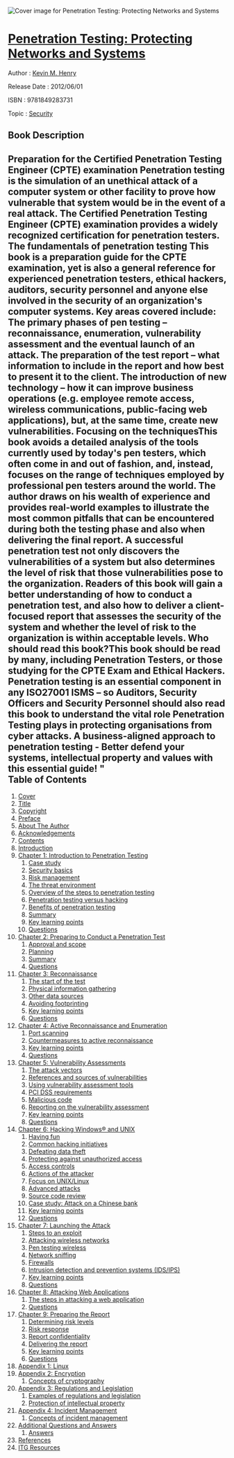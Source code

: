 ![Cover image for Penetration Testing: Protecting Networks and Systems](https://imgdetail.ebookreading.net/cover/cover/security/EB9781849283731.jpg)

[Penetration Testing: Protecting Networks and Systems](https://ebookreading.net/view/book/Penetration+Testing%3A+Protecting+Networks+and+Systems-EB9781849283731_1.html "Penetration Testing: Protecting Networks and Systems")
====================================================================================================================

Author : [Kevin M. Henry](https://ebookreading.net/search/author/Kevin+M.+Henry)

Release Date : 2012/06/01

ISBN : 9781849283731

Topic : [Security](https://ebookreading.net/search/category/security)

Book Description
-----------------

Preparation for the Certified Penetration Testing Engineer (CPTE) examination 
Penetration testing is the simulation of an unethical attack of a computer system or other facility to prove how vulnerable that system would be in the event of a real attack. The Certified Penetration Testing Engineer (CPTE) examination provides a widely recognized certification for penetration testers. 
The fundamentals of penetration testing This book is a preparation guide for the CPTE examination, yet is also a general reference for experienced penetration testers, ethical hackers, auditors, security personnel and anyone else involved in the security of an organization's computer systems. 
Key areas covered include: 
The primary phases of pen testing – reconnaissance, enumeration, vulnerability assessment and the eventual launch of an attack. The preparation of the test report – what information to include in the report and how best to present it to the client. The introduction of new technology ­– how it can improve business operations (e.g. employee remote access, wireless communications, public-facing web applications), but, at the same time, create new vulnerabilities. Focusing on the techniquesThis book avoids a detailed analysis of the tools currently used by today's pen testers, which often come in and out of fashion, and, instead, focuses on the range of techniques employed by professional pen testers around the world. 
The author draws on his wealth of experience and provides real-world examples to illustrate the most common pitfalls that can be encountered during both the testing phase and also when delivering the final report. 
A successful penetration test not only discovers the vulnerabilities of a system but also determines the level of risk that those vulnerabilities pose to the organization. Readers of this book will gain a better understanding of how to conduct a penetration test, and also how to deliver a client-focused report that assesses the security of the system and whether the level of risk to the organization is within acceptable levels. 
Who should read this book?This book should be read by many, including Penetration Testers, or those studying for the CPTE Exam and Ethical Hackers. Penetration testing is an essential component in any ISO27001 ISMS – so Auditors, Security Officers and Security Personnel should also read this book to understand the vital role Penetration Testing plays in protecting organisations from cyber attacks. 
A business-aligned approach to penetration testing - Better defend your systems, intellectual property and values with this essential guide!
"               
Table of Contents
-----------------

1. [Cover](https://ebookreading.net/view/book/Penetration+Testing%3A+Protecting+Networks+and+Systems-EB9781849283731_1.html)
1. [Title](https://ebookreading.net/view/book/Penetration+Testing%3A+Protecting+Networks+and+Systems-EB9781849283731_3.html)
1. [Copyright](https://ebookreading.net/view/book/Penetration+Testing%3A+Protecting+Networks+and+Systems-EB9781849283731_4.html)
1. [Preface](https://ebookreading.net/view/book/Penetration+Testing%3A+Protecting+Networks+and+Systems-EB9781849283731_5.html)
1. [About The Author](https://ebookreading.net/view/book/Penetration+Testing%3A+Protecting+Networks+and+Systems-EB9781849283731_6.html)
1. [Acknowledgements](https://ebookreading.net/view/book/Penetration+Testing%3A+Protecting+Networks+and+Systems-EB9781849283731_7.html)
1. [Contents](https://ebookreading.net/view/book/Penetration+Testing%3A+Protecting+Networks+and+Systems-EB9781849283731_8.html)
1. [Introduction](https://ebookreading.net/view/book/Penetration+Testing%3A+Protecting+Networks+and+Systems-EB9781849283731_9.html)
1. [Chapter 1: Introduction to Penetration Testing](https://ebookreading.net/view/book/Penetration+Testing%3A+Protecting+Networks+and+Systems-EB9781849283731_10.html)
    1. [Case study](https://ebookreading.net/view/book/Penetration+Testing%3A+Protecting+Networks+and+Systems-EB9781849283731_10.html#chapter01section01)
    1. [Security basics](https://ebookreading.net/view/book/Penetration+Testing%3A+Protecting+Networks+and+Systems-EB9781849283731_10.html#chapter01section02)
    1. [Risk management](https://ebookreading.net/view/book/Penetration+Testing%3A+Protecting+Networks+and+Systems-EB9781849283731_10.html#chapter01section03)
    1. [The threat environment](https://ebookreading.net/view/book/Penetration+Testing%3A+Protecting+Networks+and+Systems-EB9781849283731_10.html#chapter01section04)
    1. [Overview of the steps to penetration testing](https://ebookreading.net/view/book/Penetration+Testing%3A+Protecting+Networks+and+Systems-EB9781849283731_10.html#chapter01section05)
    1. [Penetration testing versus hacking](https://ebookreading.net/view/book/Penetration+Testing%3A+Protecting+Networks+and+Systems-EB9781849283731_10.html#chapter01section06)
    1. [Benefits of penetration testing](https://ebookreading.net/view/book/Penetration+Testing%3A+Protecting+Networks+and+Systems-EB9781849283731_10.html#chapter01section07)
    1. [Summary](https://ebookreading.net/view/book/Penetration+Testing%3A+Protecting+Networks+and+Systems-EB9781849283731_10.html#chapter01section08)
    1. [Key learning points](https://ebookreading.net/view/book/Penetration+Testing%3A+Protecting+Networks+and+Systems-EB9781849283731_10.html#chapter01section09)
    1. [Questions](https://ebookreading.net/view/book/Penetration+Testing%3A+Protecting+Networks+and+Systems-EB9781849283731_10.html#chapter01section10)
1. [Chapter 2: Preparing to Conduct a Penetration Test](https://ebookreading.net/view/book/Penetration+Testing%3A+Protecting+Networks+and+Systems-EB9781849283731_11.html)
    1. [Approval and scope](https://ebookreading.net/view/book/Penetration+Testing%3A+Protecting+Networks+and+Systems-EB9781849283731_11.html#chapter02section01)
    1. [Planning](https://ebookreading.net/view/book/Penetration+Testing%3A+Protecting+Networks+and+Systems-EB9781849283731_11.html#chapter02section02)
    1. [Summary](https://ebookreading.net/view/book/Penetration+Testing%3A+Protecting+Networks+and+Systems-EB9781849283731_11.html#chapter02section03)
    1. [Questions](https://ebookreading.net/view/book/Penetration+Testing%3A+Protecting+Networks+and+Systems-EB9781849283731_11.html#chapter02section04)
1. [Chapter 3: Reconnaissance](https://ebookreading.net/view/book/Penetration+Testing%3A+Protecting+Networks+and+Systems-EB9781849283731_12.html)
    1. [The start of the test](https://ebookreading.net/view/book/Penetration+Testing%3A+Protecting+Networks+and+Systems-EB9781849283731_12.html#chapter03section01)
    1. [Physical information gathering](https://ebookreading.net/view/book/Penetration+Testing%3A+Protecting+Networks+and+Systems-EB9781849283731_12.html#chapter03section02)
    1. [Other data sources](https://ebookreading.net/view/book/Penetration+Testing%3A+Protecting+Networks+and+Systems-EB9781849283731_12.html#chapter03section03)
    1. [Avoiding footprinting](https://ebookreading.net/view/book/Penetration+Testing%3A+Protecting+Networks+and+Systems-EB9781849283731_12.html#chapter03section04)
    1. [Key learning points](https://ebookreading.net/view/book/Penetration+Testing%3A+Protecting+Networks+and+Systems-EB9781849283731_12.html#chapter03section05)
    1. [Questions](https://ebookreading.net/view/book/Penetration+Testing%3A+Protecting+Networks+and+Systems-EB9781849283731_12.html#chapter03section06)
1. [Chapter 4: Active Reconnaissance and Enumeration](https://ebookreading.net/view/book/Penetration+Testing%3A+Protecting+Networks+and+Systems-EB9781849283731_13.html)
    1. [Port scanning](https://ebookreading.net/view/book/Penetration+Testing%3A+Protecting+Networks+and+Systems-EB9781849283731_13.html#chapter04section01)
    1. [Countermeasures to active reconnaissance](https://ebookreading.net/view/book/Penetration+Testing%3A+Protecting+Networks+and+Systems-EB9781849283731_13.html#chapter04section02)
    1. [Key learning points](https://ebookreading.net/view/book/Penetration+Testing%3A+Protecting+Networks+and+Systems-EB9781849283731_13.html#chapter04section03)
    1. [Questions](https://ebookreading.net/view/book/Penetration+Testing%3A+Protecting+Networks+and+Systems-EB9781849283731_13.html#chapter04section04)
1. [Chapter 5: Vulnerability Assessments](https://ebookreading.net/view/book/Penetration+Testing%3A+Protecting+Networks+and+Systems-EB9781849283731_14.html)
    1. [The attack vectors](https://ebookreading.net/view/book/Penetration+Testing%3A+Protecting+Networks+and+Systems-EB9781849283731_14.html#chapter05section01)
    1. [References and sources of vulnerabilities](https://ebookreading.net/view/book/Penetration+Testing%3A+Protecting+Networks+and+Systems-EB9781849283731_14.html#chapter05section02)
    1. [Using vulnerability assessment tools](https://ebookreading.net/view/book/Penetration+Testing%3A+Protecting+Networks+and+Systems-EB9781849283731_14.html#chapter05section03)
    1. [PCI DSS requirements](https://ebookreading.net/view/book/Penetration+Testing%3A+Protecting+Networks+and+Systems-EB9781849283731_14.html#chapter05section04)
    1. [Malicious code](https://ebookreading.net/view/book/Penetration+Testing%3A+Protecting+Networks+and+Systems-EB9781849283731_14.html#chapter05section05)
    1. [Reporting on the vulnerability assessment](https://ebookreading.net/view/book/Penetration+Testing%3A+Protecting+Networks+and+Systems-EB9781849283731_14.html#chapter05section06)
    1. [Key learning points](https://ebookreading.net/view/book/Penetration+Testing%3A+Protecting+Networks+and+Systems-EB9781849283731_14.html#chapter05section07)
    1. [Questions](https://ebookreading.net/view/book/Penetration+Testing%3A+Protecting+Networks+and+Systems-EB9781849283731_14.html#chapter05section08)
1. [Chapter 6: Hacking Windows® and UNIX](https://ebookreading.net/view/book/Penetration+Testing%3A+Protecting+Networks+and+Systems-EB9781849283731_15.html)
    1. [Having fun](https://ebookreading.net/view/book/Penetration+Testing%3A+Protecting+Networks+and+Systems-EB9781849283731_15.html#chapter06section01)
    1. [Common hacking initiatives](https://ebookreading.net/view/book/Penetration+Testing%3A+Protecting+Networks+and+Systems-EB9781849283731_15.html#chapter06section02)
    1. [Defeating data theft](https://ebookreading.net/view/book/Penetration+Testing%3A+Protecting+Networks+and+Systems-EB9781849283731_15.html#chapter06section03)
    1. [Protecting against unauthorized access](https://ebookreading.net/view/book/Penetration+Testing%3A+Protecting+Networks+and+Systems-EB9781849283731_15.html#chapter06section04)
    1. [Access controls](https://ebookreading.net/view/book/Penetration+Testing%3A+Protecting+Networks+and+Systems-EB9781849283731_15.html#chapter06section05)
    1. [Actions of the attacker](https://ebookreading.net/view/book/Penetration+Testing%3A+Protecting+Networks+and+Systems-EB9781849283731_15.html#chapter06section06)
    1. [Focus on UNIX/Linux](https://ebookreading.net/view/book/Penetration+Testing%3A+Protecting+Networks+and+Systems-EB9781849283731_15.html#chapter06section07)
    1. [Advanced attacks](https://ebookreading.net/view/book/Penetration+Testing%3A+Protecting+Networks+and+Systems-EB9781849283731_15.html#chapter06section08)
    1. [Source code review](https://ebookreading.net/view/book/Penetration+Testing%3A+Protecting+Networks+and+Systems-EB9781849283731_15.html#chapter06section09)
    1. [Case study: Attack on a Chinese bank](https://ebookreading.net/view/book/Penetration+Testing%3A+Protecting+Networks+and+Systems-EB9781849283731_15.html#chapter06section10)
    1. [Key learning points](https://ebookreading.net/view/book/Penetration+Testing%3A+Protecting+Networks+and+Systems-EB9781849283731_15.html#chapter06section11)
    1. [Questions](https://ebookreading.net/view/book/Penetration+Testing%3A+Protecting+Networks+and+Systems-EB9781849283731_15.html#chapter06section12)
1. [Chapter 7: Launching the Attack](https://ebookreading.net/view/book/Penetration+Testing%3A+Protecting+Networks+and+Systems-EB9781849283731_16.html)
    1. [Steps to an exploit](https://ebookreading.net/view/book/Penetration+Testing%3A+Protecting+Networks+and+Systems-EB9781849283731_16.html#chapter07section01)
    1. [Attacking wireless networks](https://ebookreading.net/view/book/Penetration+Testing%3A+Protecting+Networks+and+Systems-EB9781849283731_16.html#chapter07section02)
    1. [Pen testing wireless](https://ebookreading.net/view/book/Penetration+Testing%3A+Protecting+Networks+and+Systems-EB9781849283731_16.html#chapter07section03)
    1. [Network sniffing](https://ebookreading.net/view/book/Penetration+Testing%3A+Protecting+Networks+and+Systems-EB9781849283731_16.html#chapter07section04)
    1. [Firewalls](https://ebookreading.net/view/book/Penetration+Testing%3A+Protecting+Networks+and+Systems-EB9781849283731_16.html#chapter07section05)
    1. [Intrusion detection and prevention systems (IDS/IPS)](https://ebookreading.net/view/book/Penetration+Testing%3A+Protecting+Networks+and+Systems-EB9781849283731_16.html#chapter07section06)
    1. [Key learning points](https://ebookreading.net/view/book/Penetration+Testing%3A+Protecting+Networks+and+Systems-EB9781849283731_16.html#chapter07section07)
    1. [Questions](https://ebookreading.net/view/book/Penetration+Testing%3A+Protecting+Networks+and+Systems-EB9781849283731_16.html#chapter07section08)
1. [Chapter 8: Attacking Web Applications](https://ebookreading.net/view/book/Penetration+Testing%3A+Protecting+Networks+and+Systems-EB9781849283731_17.html)
    1. [The steps in attacking a web application](https://ebookreading.net/view/book/Penetration+Testing%3A+Protecting+Networks+and+Systems-EB9781849283731_17.html#chapter08section01)
    1. [Questions](https://ebookreading.net/view/book/Penetration+Testing%3A+Protecting+Networks+and+Systems-EB9781849283731_17.html#chapter08section02)
1. [Chapter 9: Preparing the Report](https://ebookreading.net/view/book/Penetration+Testing%3A+Protecting+Networks+and+Systems-EB9781849283731_18.html)
    1. [Determining risk levels](https://ebookreading.net/view/book/Penetration+Testing%3A+Protecting+Networks+and+Systems-EB9781849283731_18.html#chapter09section01)
    1. [Risk response](https://ebookreading.net/view/book/Penetration+Testing%3A+Protecting+Networks+and+Systems-EB9781849283731_18.html#chapter09section02)
    1. [Report confidentiality](https://ebookreading.net/view/book/Penetration+Testing%3A+Protecting+Networks+and+Systems-EB9781849283731_18.html#chapter09section03)
    1. [Delivering the report](https://ebookreading.net/view/book/Penetration+Testing%3A+Protecting+Networks+and+Systems-EB9781849283731_18.html#chapter09section04)
    1. [Key learning points](https://ebookreading.net/view/book/Penetration+Testing%3A+Protecting+Networks+and+Systems-EB9781849283731_18.html#chapter09section05)
    1. [Questions](https://ebookreading.net/view/book/Penetration+Testing%3A+Protecting+Networks+and+Systems-EB9781849283731_18.html#chapter09section06)
1. [Appendix 1: Linux](https://ebookreading.net/view/book/Penetration+Testing%3A+Protecting+Networks+and+Systems-EB9781849283731_19.html)
1. [Appendix 2: Encryption](https://ebookreading.net/view/book/Penetration+Testing%3A+Protecting+Networks+and+Systems-EB9781849283731_20.html)
    1. [Concepts of cryptography](https://ebookreading.net/view/book/Penetration+Testing%3A+Protecting+Networks+and+Systems-EB9781849283731_20.html#backmatter02section)
1. [Appendix 3: Regulations and Legislation](https://ebookreading.net/view/book/Penetration+Testing%3A+Protecting+Networks+and+Systems-EB9781849283731_21.html)
    1. [Examples of regulations and legislation](https://ebookreading.net/view/book/Penetration+Testing%3A+Protecting+Networks+and+Systems-EB9781849283731_21.html#backmatter03section)
    1. [Protection of intellectual property](https://ebookreading.net/view/book/Penetration+Testing%3A+Protecting+Networks+and+Systems-EB9781849283731_21.html#backmatter03section)
1. [Appendix 4: Incident Management](https://ebookreading.net/view/book/Penetration+Testing%3A+Protecting+Networks+and+Systems-EB9781849283731_22.html)
    1. [Concepts of incident management](https://ebookreading.net/view/book/Penetration+Testing%3A+Protecting+Networks+and+Systems-EB9781849283731_22.html#backmatter04section)
1. [Additional Questions and Answers](https://ebookreading.net/view/book/Penetration+Testing%3A+Protecting+Networks+and+Systems-EB9781849283731_23.html)
    1. [Answers](https://ebookreading.net/view/book/Penetration+Testing%3A+Protecting+Networks+and+Systems-EB9781849283731_23.html#backmatter05section)
1. [References](https://ebookreading.net/view/book/Penetration+Testing%3A+Protecting+Networks+and+Systems-EB9781849283731_25.html)
1. [ITG Resources](https://ebookreading.net/view/book/Penetration+Testing%3A+Protecting+Networks+and+Systems-EB9781849283731_0.html)
